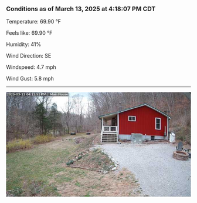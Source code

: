 ### Conditions as of March 13, 2025 at 4:18:07 PM CDT 

Temperature: 69.90 &deg;F

Feels like: 69.90 &deg;F

Humidity: 41%

Wind Direction: SE

Windspeed: 4.7 mph

Wind Gust: 5.8 mph

---

<img src="./images/latest.jpeg"/>

